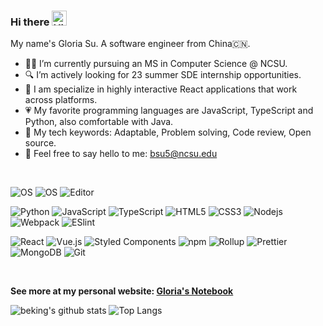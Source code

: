### Hi there <img src='https://qpluspicture.oss-cn-beijing.aliyuncs.com/6LjjQA/Hi.gif' alt='Hi' width="24"/>
My name's Gloria Su. A software engineer from China🇨🇳.
<!--
**Beking0912/Beking0912** is a ✨ _special_ ✨ repository because its `README.md` (this file) appears on your GitHub profile.

Here are some ideas to get you started:

- 🔭 I’m currently working on Modao
- 🌱 I’m currently learning ...
- 👯 I’m looking to collaborate on ...
- 🤔 I’m looking for help with ...
- 💬 Ask me about ...
- 📫 How to reach me: ...
- 😄 Pronouns: ...
- ⚡ Fun fact: ...
-->
- 🧗‍♀️ I’m currently pursuing an MS in Computer Science @ NCSU.
- 🔍 I’m actively looking for 23 summer SDE internship opportunities.
- 🧐 I am specialize in highly interactive React applications that work across platforms.
- 💗 My favorite programming languages are JavaScript, TypeScript and Python, also comfortable with Java.
- 🔑 My tech keywords: Adaptable, Problem solving, Code review, Open source.
- 📮 Feel free to say hello to me: bsu5@ncsu.edu
<br/>
<p class="tech-icon">
  <img src="https://img.shields.io/badge/OS-macOS-informational?style=flat-square&amp;logo=apple&amp;logoColor=white"
    alt="OS" />
  <img src="https://img.shields.io/badge/OS-Linux-informational?style=flat-square&logo=linux&logoColor=white"
    alt="OS" />
  <img
    src="https://img.shields.io/badge/Editor-VSCode-blue?style=flat-square&amp;logo=visual-studio-code&amp;logoColor=white"
    alt="Editor" />
</p>
<p class="tech-icon">
  <img src="https://img.shields.io/badge/-Python-%232C3A42?style=flat-square&amp;logo=python" alt="Python" />
  <img
    src="https://img.shields.io/badge/-JavaScript-%23F7DF1C?style=flat-square&amp;logo=javascript&amp;logoColor=000000&amp;labelColor=%23F7DF1C&amp;color=%23FFCE5A"
    alt="JavaScript" />
  <img
    src="https://img.shields.io/badge/-TypeScript-%23F7DF1C?style=flat-square&amp;logo=typeScript&amp;logoColor=000000&amp;labelColor=%23CC6699&amp;color=%23CC6699"
    alt="TypeScript" />
  <img src="https://img.shields.io/badge/-HTML5-%23E44D27?style=flat-square&amp;logo=html5&amp;logoColor=ffffff"
    alt="HTML5" />
  <img src="https://img.shields.io/badge/-CSS3-%231572B6?style=flat-square&amp;logo=css3" alt="CSS3" />
  <img src="https://img.shields.io/badge/-Nodejs-43853d?style=flat-square&logo=Node.js&logoColor=white" alt="Nodejs" />
  <img src="https://img.shields.io/badge/-Webpack-%232C3A42?style=flat-square&amp;logo=webpack" alt="Webpack" />
  <img src="https://img.shields.io/badge/-ESLint-%234B32C3?style=flat-square&amp;logo=eslint" alt="ESlint" />
</p>

<p class="tech-icon">
  <img src="https://img.shields.io/badge/-React-%23282C34?style=flat-square&amp;logo=react" alt="React" />
  <img src="https://img.shields.io/badge/-Vue.js-%232c3e50?style=flat-square&logo=Vue.js" alt="Vue.js" />
  <img
    src="https://img.shields.io/badge/-Styled_Components-db7092?style=flat-square&logo=styled-components&logoColor=white"
    alt="Styled Components" />
  <img alt="npm" src="https://img.shields.io/badge/-NPM-CB3837?style=flat-square&logo=npm&logoColor=white" />
  <img alt="Rollup"
    src="https://img.shields.io/badge/-Rollup-EC4A3F?style=flat-square&logo=rollup.js&logoColor=white" />
  <img alt="Prettier"
    src="https://img.shields.io/badge/-Prettier-F7B93E?style=flat-square&logo=prettier&logoColor=white" />
  <img alt="MongoDB"
    src="https://img.shields.io/badge/-MongoDB-13aa52?style=flat-square&logo=mongodb&logoColor=white" />
  <img src="https://img.shields.io/badge/-Git-%23F05032?style=flat-square&amp;logo=git&amp;logoColor=%23ffffff"
    alt="Git" />
</p>

<br /> 

**See more at my personal website: [Gloria's Notebook](https://beking0912.github.io/about/)**

![beking's github stats](https://github-readme-stats.vercel.app/api?username=Beking0912&show_icons=true&count_private=true)
![Top Langs](https://github-readme-stats.vercel.app/api/top-langs/?username=Beking0912&layout=compact&count_private=true)
